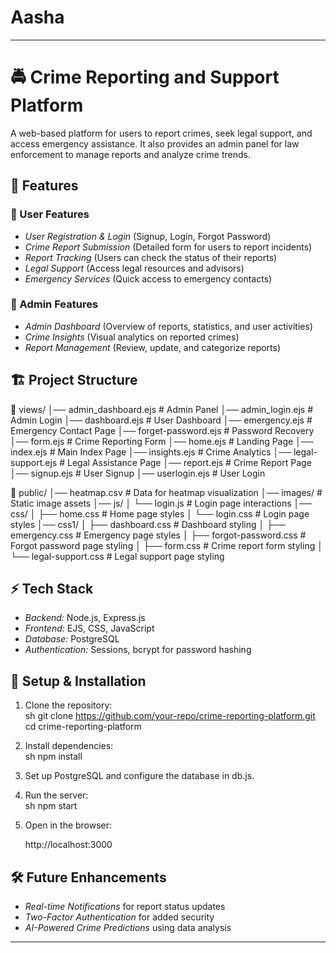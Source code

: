 # Aasha

---

# 🚔 Crime Reporting and Support Platform  

A web-based platform for users to report crimes, seek legal support, and access emergency assistance. It also provides an admin panel for law enforcement to manage reports and analyze crime trends.

## 📌 Features  

### 🔹 User Features  
- *User Registration & Login* (Signup, Login, Forgot Password)  
- *Crime Report Submission* (Detailed form for users to report incidents)  
- *Report Tracking* (Users can check the status of their reports)  
- *Legal Support* (Access legal resources and advisors)  
- *Emergency Services* (Quick access to emergency contacts)  

### 🔹 Admin Features  
- *Admin Dashboard* (Overview of reports, statistics, and user activities)  
- *Crime Insights* (Visual analytics on reported crimes)  
- *Report Management* (Review, update, and categorize reports)  

## 🏗 Project Structure  


📂 views/
│── admin_dashboard.ejs      # Admin Panel
│── admin_login.ejs          # Admin Login
│── dashboard.ejs            # User Dashboard
│── emergency.ejs            # Emergency Contact Page
│── forget-password.ejs      # Password Recovery
│── form.ejs                 # Crime Reporting Form
│── home.ejs                 # Landing Page
│── index.ejs                # Main Index Page
│── insights.ejs             # Crime Analytics
│── legal-support.ejs        # Legal Assistance Page
│── report.ejs               # Crime Report Page
│── signup.ejs               # User Signup
│── userlogin.ejs            # User Login

📂 public/
│── heatmap.csv              # Data for heatmap visualization
│── images/                  # Static image assets
│── js/
│   └── login.js             # Login page interactions
│── css/
│   ├── home.css             # Home page styles
│   └── login.css            # Login page styles
│── css1/
│   ├── dashboard.css        # Dashboard styling
│   ├── emergency.css        # Emergency page styles
│   ├── forgot-password.css  # Forgot password page styling
│   ├── form.css             # Crime report form styling
│   └── legal-support.css    # Legal support page styling


## ⚡ Tech Stack  
- *Backend:* Node.js, Express.js  
- *Frontend:* EJS, CSS, JavaScript  
- *Database:* PostgreSQL  
- *Authentication:* Sessions, bcrypt for password hashing  

## 🚀 Setup & Installation  

1. Clone the repository:  
   sh
   git clone https://github.com/your-repo/crime-reporting-platform.git
   cd crime-reporting-platform
   
2. Install dependencies:  
   sh
   npm install
   
3. Set up PostgreSQL and configure the database in db.js.  
4. Run the server:  
   sh
   npm start
   
5. Open in the browser:  
   
   http://localhost:3000
   

## 🛠 Future Enhancements  
- *Real-time Notifications* for report status updates  
- *Two-Factor Authentication* for added security  
- *AI-Powered Crime Predictions* using data analysis  

---
